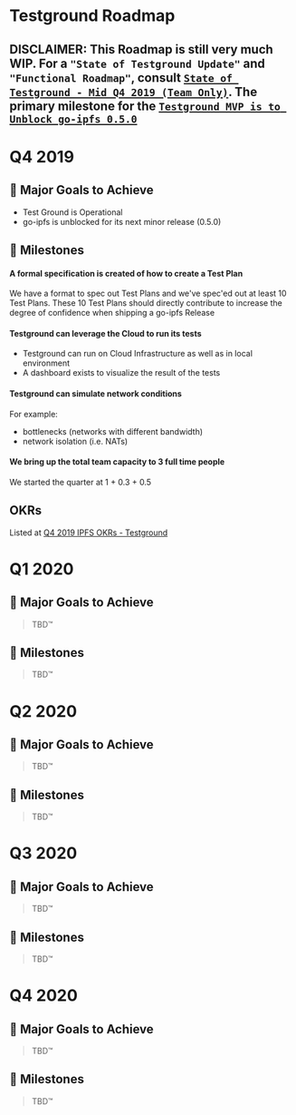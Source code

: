 # Testground Roadmap

## **DISCLAIMER:** This Roadmap is still very much WIP. For a `"State of Testground Update"` and `"Functional Roadmap"`, consult [`State of Testground - Mid Q4 2019 (Team Only)`](https://docs.google.com/document/d/1lpifz6CSEYhas1a3ZpgCcDWAFl9Ysmr7o_JH0n8Vny0/edit#heading=h.8djx5icip69b). The primary milestone for the [`Testground MVP is to Unblock go-ipfs 0.5.0`](https://github.com/ipfs/testground/issues/196)

# Q4 2019

## 🚀 Major Goals to Achieve

- Test Ground is Operational
- go-ipfs is unblocked for its next minor release (0.5.0)

## 💎 Milestones

#### A formal specification is created of how to create a Test Plan

We have a format to spec out Test Plans and we've spec'ed out at least 10 Test Plans. These 10 Test Plans should directly contribute to increase the degree of confidence when shipping a go-ipfs Release 

#### Testground can leverage the Cloud to run its tests

- Testground can run on Cloud Infrastructure as well as in local environment
- A dashboard exists to visualize the result of the tests

#### Testground can simulate network conditions

For example: 
- bottlenecks (networks with different bandwidth)
- network isolation (i.e. NATs)

#### We bring up the total team capacity to 3 full time people

We started the quarter at 1 + 0.3 + 0.5

## OKRs

Listed at [Q4 2019 IPFS OKRs - Testground](https://docs.google.com/spreadsheets/d/1VeyiLvBdX_PrP394kU_lwkQZxfNwqMVX1f7K4ursSPM/edit#gid=96566767)

# Q1 2020

## 🚀 Major Goals to Achieve

> TBD™

## 💎 Milestones

> TBD™

# Q2 2020

## 🚀 Major Goals to Achieve

> TBD™

## 💎 Milestones

> TBD™

# Q3 2020

## 🚀 Major Goals to Achieve

> TBD™

## 💎 Milestones

> TBD™

# Q4 2020

## 🚀 Major Goals to Achieve

> TBD™

## 💎 Milestones

> TBD™

